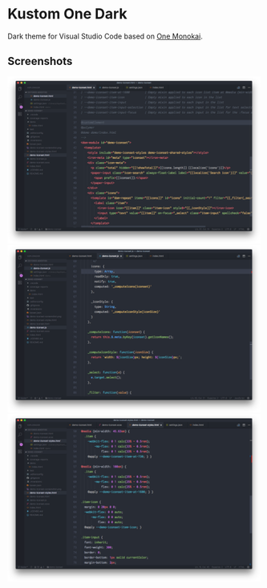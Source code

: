 # Kustom One Dark

Dark theme for Visual Studio Code based on [One Monokai](https://marketplace.visualstudio.com/items?itemName=azemoh.one-monokai).

## Screenshots

![HTML files](images/kustom-one-monokai-html.png)
![JavaScript files](images/kustom-one-monokai-js.png)
![CSS files](images/kustom-one-monokai-css.png)